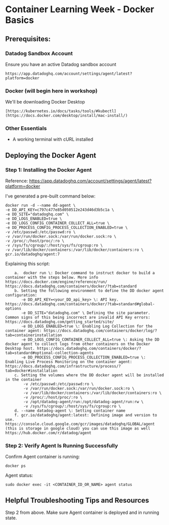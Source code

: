 # Container Learning Week - Docker Basics

## Prerequisites:

### Datadog Sandbox Account

Ensure you have an active Datadog sandbox account
```
https://app.datadoghq.com/account/settings/agent/latest?platform=docker
```

### Docker (will begin here in workshop)

We'll be downloading Docker Desktop
```
[https://kubernetes.io/docs/tasks/tools/#kubectl](https://docs.docker.com/desktop/install/mac-install/)
```

### Other Essentials

- A working terminal with cURL installed


## Deploying the Docker Agent

### Step 1: Installing the Docker Agent

Reference: https://app.datadoghq.com/account/settings/agent/latest?platform=docker

I've generated a pre-built command below:
```
docker run -d --name dd-agent \
-e DD_API_KEY=c797c477e85d050512e243d46d3b5c1a \
-e DD_SITE="datadoghq.com" \
-e DD_LOGS_ENABLED=true \
-e DD_LOGS_CONFIG_CONTAINER_COLLECT_ALL=true \
-e DD_PROCESS_CONFIG_PROCESS_COLLECTION_ENABLED=true \
-v /etc/passwd:/etc/passwd:ro \
-v /var/run/docker.sock:/var/run/docker.sock:ro \
-v /proc/:/host/proc/:ro \
-v /sys/fs/cgroup/:/host/sys/fs/cgroup:ro \
-v /var/lib/docker/containers:/var/lib/docker/containers:ro \
gcr.io/datadoghq/agent:7
```
Explaining this script: 

        a.  docker run \: Docker command to instruct docker to build a container with the steps below. More info https://docs.docker.com/engine/reference/run/  https://docs.datadoghq.com/containers/docker/?tab=standard 
        b. Setting the following environment to define the DD docker agent configuration:
           -e DD_API_KEY=<your_DD_api_key> \: API key. https://docs.datadoghq.com/containers/docker/?tab=standard#global-options 
           -e DD_SITE="datadoghq.com" \ Defining the site parameter. Common signs of this being incorrect are invalid API Key errors: https://docs.datadoghq.com/getting_started/site/
           -e DD_LOGS_ENABLED=true \: Enabling Log Collection for the container agent: https://docs.datadoghq.com/containers/docker/log/?tab=containerinstallation
           -e DD_LOGS_CONFIG_CONTAINER_COLLECT_ALL=true \: Asking the DD docker agent to collect logs from other containers on the Docker Desktop host. https://docs.datadoghq.com/containers/docker/?tab=standard#optional-collection-agents 
           -e DD_PROCESS_CONFIG_PROCESS_COLLECTION_ENABLED=true \: Enabling Live Process Monitoring on the container agent: https://docs.datadoghq.com/infrastructure/process/?tab=docker#installation
        c. Setting the volumes where the DD docker agent will be installed in the container
            -v /etc/passwd:/etc/passwd:ro \
            -v /var/run/docker.sock:/var/run/docker.sock:ro \
            -v /var/lib/docker/containers:/var/lib/docker/containers:ro \
            -v /proc/:/host/proc/:ro \
            -v /opt/datadog-agent/run:/opt/datadog-agent/run:rw \
            -v /sys/fs/cgroup/:/host/sys/fs/cgroup:ro \
        d. --name datadog-agent \: Setting container name
        f. gcr.io/datadoghq/agent:latest: Defining image and version to use. https://console.cloud.google.com/gcr/images/datadoghq/GLOBAL/agent (this is storage in google cloud) you can use this image as well https://hub.docker.com/r/datadog/agent 

### Step 2: Verify Agent Is Running Successfully

Confirm Agent container is running:
```
docker ps
```

Agent status:

```
sudo docker exec -it <CONTAINER_ID_OR_NAME> agent status
```


## Helpful Troubleshooting Tips and Resources

Step 2 from above. Make sure Agent container is deployed and in running state.


